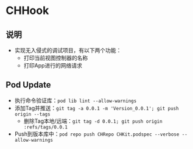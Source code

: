 # CHHook

## 说明

* 实现无入侵式的调试项目，有以下两个功能：
    * 打印当前视图控制器的名称
    * 打印App进行的网络请求

## Pod Update
* 执行命令验证库：`pod lib lint --allow-warnings`
* 添加Tag并推送：`git tag -a 0.0.1 -m 'Version_0.0.1'; git push origin --tags`
    * 删除Tag本地/远端：`git tag -d 0.0.1; git push origin :refs/tags/0.0.1`
* Push到版本库中：`pod repo push CHRepo CHKit.podspec --verbose --allow-warnings`